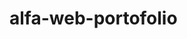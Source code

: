 # alfa-web-portofolio
<html lang="en">
  <head>
    <meta charset="UTF-8" />
    <meta name="viewport" content="width=device-width, initial-scale=1.0" />
    <title>Dev Portofolio</title>
    <style>
      /* Internal CSS */

      section {
        padding-top: 5rem;
      }

      /* jumbotron section Start */
      .jumbotron {
        padding-top: 6rem;
        background-color: #e2edff;
      }
      /* jumbotron section End */

      /* projects section  start */
      #project {
        background-color: #e2edff;
      }
      /* projects section  start */

      /* Study Section Start */
      .study {
        position: relative;
        padding: 45px 0 15px 0;
      }

      .study .timeline {
        position: relative;
      }

      .study .timeline::after {
        content: "";
        position: absolute;
        width: 2px;
        background: #1d5abc;
        top: 0;
        bottom: 0;
        left: 50%;
        margin-left: -1px;
      }

      .study .timeline .timeline-item {
        position: relative;
        width: 50%;
        margin-bottom: 30px;
      }

      .study .timeline .timeline-item.left {
        left: 0;
        padding-right: 30px;
      }

      .study .timeline .timeline-item.right {
        left: 50%;
        padding-left: 30px;
      }

      .study .timeline .timeline-item::after {
        content: "";
        position: absolute;
        width: 16px;
        height: 16px;
        top: 48px;
        right: -8px;
        background: #ffffff;
        border: 2px solid #1d5abc;
        border-radius: 16px;
        z-index: 1;
      }

      .study .timeline .timeline-item.right::after {
        left: -8px;
      }

      .study .timeline .timeline-tanggal {
        position: absolute;
        width: 100%;
        top: 44px;
        font-size: 16px;
        font-weight: 600;
        color: #1d5abc;
        letter-spacing: 1px;
        z-index: 1;
      }

      .study .timeline .timeline-item.left .timeline-tanggal {
        text-align: left;
        left: calc(100% + 55px);
      }

      .study .timeline .timeline-item.right .timeline-tanggal {
        text-align: right;
        right: calc(100% + 55px);
      }

      .study .timeline .timeline-text {
        padding: 30px;
        background: #e2edff;
        position: relative;
        border-radius: 10px;
        box-shadow: 0 0 60px rgba(0, 0, 0, 0.08);
      }

      .study .timeline .timeline-text h2 {
        margin: 0 0 5px 0;
        font-size: 22px;
        font-weight: 600;
      }

      .study .timeline .timeline-text h4 {
        margin: 0 0 10px 0;
        font-size: 16px;
        font-style: italic;
        font-weight: 400;
      }

      .study .timeline .timeline-text p {
        font-size: 16px;
      }

      /* tampilan layar kecil/mobile study section */
      @media (max-width: 767.98px) {
        .study .timeline::after {
          left: 8px;
        }

        .study .timeline .timeline-item {
          width: 100%;
          padding-left: 38px;
        }

        .study .timeline .timeline-item.left {
          padding-right: 0;
        }

        .study .timeline .timeline-item.right {
          left: 0%;
          padding-left: 38px;
        }

        .study .timeline .timeline-item.left::after,
        .study .timeline .timeline-item.right::after {
          left: 0;
        }

        .study .timeline .timeline-item.left::before,
        .study .timeline .timeline-item.right::before {
          left: 18px;
          border-color: transparent #dddddd transparent transparent;
        }

        .study .timeline .timeline-item.left .timeline-tanggal,
        .study .timeline .timeline-item.right .timeline-tanggal {
          position: relative;
          top: 0;
          right: auto;
          left: 0;
          text-align: left;
          margin-bottom: 10px;
        }
      }
      /* Study Section End */

      /* contact section  start */
      #contact {
        background-color: #e2edff;
      }
      /* contact section  end */

      /*  Footer Start */
      .footer {
        position: relative;
        margin-top: 40px;
      }

      .footer .container-fluid {
        padding: 20px 0 0 0;
      }

      .footer .footer-info {
        position: relative;
        width: 100%;
        text-align: center;
      }

      .footer .footer-info h2 {
        margin-bottom: 20px;
        font-size: 25px;
        font-weight: 700;
        color: #ffffff;
      }

      .footer .footer-info h3 {
        margin-bottom: 25px;
        font-size: 18px;
        font-weight: 600;
        color: #ffffff;
      }

      .footer .footer-menu {
        width: 100%;
        display: flex;
        justify-content: center;
      }

      .footer .footer-menu p {
        color: #ffffff;
        font-size: 22px;
        font-weight: 600;
        line-height: 20px;
        padding: 0 15px;
        border-right: 1px solid #ffffff;
      }

      .footer .footer-menu p:last-child {
        border: none;
      }

      .footer .footer-social a i {
        margin-right: 15px;
        font-size: 20px;
        color: #ffffff;
        transition: 0.3s;
      }

      .footer .copyright {
        position: relative;
        text-align: center;
        padding-bottom: 25px;
      }

      .footer .copyright::before {
        position: absolute;
        content: "";
        width: 50%;
        height: 1px;
        top: 0;
        left: 25%;
        background: rgba(256, 256, 256, 0.2);
      }

      .footer .copyright p {
        margin: 0;
        color: #ffffff;
      }

      .footer .copyright .col-md-6:last-child p {
        text-align: right;
      }

      .footer .copyright p a {
        color: #ffffff;
        font-weight: 600;
      }

      .footer .copyright p a:hover {
        color: #414141;
      }

      /* tampilan layar kecil/mobile footer */
      @media (max-width: 575.98px) {
        .footer .footer-info h2 {
          margin-bottom: 20px;
          font-size: 20px;
          font-weight: 600;
        }

        .footer .footer-info h3 {
          margin-bottom: 20px;
          font-size: 16px;
        }

        .footer .footer-menu p {
          font-size: 16px;
          line-height: 16px;
          padding: 0 5px;
        }
      }
      /*  Footer End */
    </style>
  </head>
  <body id="home">
    <!DOCTYPE html>
    <html lang="en">
      <head>
        <meta charset="utf-8" />
        <meta name="viewport" content="width=device-width, initial-scale=1" />
        <title>Portofolio Alfa</title>
        <link
          href="https://cdn.jsdelivr.net/npm/bootstrap@5.3.3/dist/css/bootstrap.min.css"
          rel="stylesheet"
          integrity="sha384-QWTKZyjpPEjISv5WaRU9OFeRpok6YctnYmDr5pNlyT2bRjXh0JMhjY6hW+ALEwIH"
          crossorigin="anonymous"
        />
      </head>
      <body>
        <!-- Navbar Start -->
        <nav
          class="navbar navbar-expand-lg navbar-dark bg-primary shadow fixed-top"
        >
          <div class="container">
            <a class="navbar-brand" href="#">alfa\rhb</a>
            <button
              class="navbar-toggler"
              type="button"
              data-bs-toggle="collapse"
              data-bs-target="#navbarNav"
              aria-controls="navbarNav"
              aria-expanded="false"
              aria-label="Toggle navigation"
            >
              <span class="navbar-toggler-icon"></span>
            </button>
            <div class="collapse navbar-collapse" id="navbarNav">
              <ul class="navbar-nav ms-auto">
                <li class="nav-item">
                  <a class="nav-link text-light" href="#home">Home</a>
                </li>
                <li class="nav-item">
                  <a class="nav-link text-light" href="#about">About</a>
                </li>
                <li class="nav-item">
                  <a class="nav-link text-light" href="#project">Project</a>
                </li>
                <li class="nav-item">
                  <a class="nav-link text-light" href="#study">Study</a>
                </li>
                <li class="nav-item">
                  <a class="nav-link text-light" href="#contact">Contact</a>
                </li>
              </ul>
            </div>
          </div>
        </nav>
        <!-- Navbar End -->

        <!-- Jumbotron Start -->
        <section class="jumbotron text-center">
          <img
            src="gambar/den.png"
            alt="Alfaso Rahakbauw"
            width="100px"
            height="100px"
            class="rounded-circle img-thumbnail"
          />
          <h1 class="display-4">Alfaso Rahakbauw</h1>
          <p class="lead">Student | Web Developer</p>
          <svg xmlns="http://www.w3.org/2000/svg" viewBox="0 0 1440 320">
            <path
              fill="#fff"
              fill-opacity="1"
              d="M0,160L48,160C96,160,192,160,288,170.7C384,181,480,203,576,176C672,149,768,75,864,53.3C960,32,1056,64,1152,85.3C1248,107,1344,117,1392,122.7L1440,128L1440,320L1392,320C1344,320,1248,320,1152,320C1056,320,960,320,864,320C768,320,672,320,576,320C480,320,384,320,288,320C192,320,96,320,48,320L0,320Z"
            ></path>
          </svg>
        </section>
        <!-- Jumbotron End -->

        <!-- About Start -->
        <section id="about">
          <div class="container mb-5">
            <div class="row text-center mb-3">
              <h2>About</h2>
            </div>
            <div class="row justify-content-center text-center fs-3">
              <div class="col-md-4 fs-5 text-center">
                <p>
                  Lorem ipsum dolor sit amet consectetur adipisicing elit. Iure
                  pariatur laudantium perspiciatis dicta tempore at delectus,
                  vel adipisci beatae consequatur odit quae. Dolore
                  reprehenderit voluptatem similique non omnis neque
                  dignissimos!
                </p>
              </div>
              <div class="col-md-4 fs-5 text-center">
                <p>
                  Lorem ipsum dolor sit amet consectetur adipisicing elit. Iure
                  pariatur laudantium perspiciatis dicta tempore at delectus,
                  vel adipisci beatae consequatur odit quae. Dolore
                  reprehenderit voluptatem similique non omnis neque
                  dignissimos!
                </p>
              </div>
            </div>
          </div>
          <svg xmlns="http://www.w3.org/2000/svg" viewBox="0 0 1440 320">
            <path
              fill="#e2edff"
              fill-opacity="1"
              d="M0,128L48,154.7C96,181,192,235,288,218.7C384,203,480,117,576,101.3C672,85,768,139,864,144C960,149,1056,107,1152,101.3C1248,96,1344,128,1392,144L1440,160L1440,320L1392,320C1344,320,1248,320,1152,320C1056,320,960,320,864,320C768,320,672,320,576,320C480,320,384,320,288,320C192,320,96,320,48,320L0,320Z"
            ></path>
          </svg>
        </section>
        <!-- About End -->

        <!-- Project Start -->
        <section id="project">
          <div class="container">
            <div class="row text-center">
              <div class="col mb-3">
                <h2>Projects</h2>
              </div>
            </div>
            <div class="row row-cols-1 row-cols-sm-2 row-cols-md-3 g-3">
              <div class="col">
                <div class="card shadow-sm">
                  <img
                    src="projects/projek landing-page-HtmlCss.png"
                    class="card-img-top"
                    alt="Landing Page"
                  />
                  <div class="card-body">
                    <h5 class="card-title">Landing Page</h5>
                    <p class="card-text">
                      Landing Page rancangan saya sendiri menggunakan HTML & CSS
                    </p>
                  </div>
                </div>
              </div>
              <div class="col">
                <div class="card shadow-sm">
                  <img
                    src="projects/andy-vult-t-WkBEOQngs-unsplash.jpg"
                    class="card-img-top"
                    alt="Foto"
                  />
                  <div class="card-body">
                    <h5 class="card-title">Aestethic Photo</h5>
                    <p class="card-text">
                      hasil potret kamera sony lensa panjang di museum
                    </p>
                  </div>
                </div>
              </div>
              <div class="col">
                <div class="card shadow-sm">
                  <img
                    src="projects/projek-login-form .png"
                    class="card-img-top"
                    alt="Form Login"
                  />
                  <div class="card-body">
                    <h5 class="card-title">Login-Form</h5>
                    <p class="card-text">
                      Responsive login form yang juga saya buat menggunakan HTML
                      & CSS
                    </p>
                  </div>
                </div>
              </div>
            </div>
          </div>
        </section>
        <svg xmlns="http://www.w3.org/2000/svg" viewBox="0 0 1440 320">
          <path
            fill="#e2edff"
            fill-opacity="1"
            d="M0,128L48,154.7C96,181,192,235,288,218.7C384,203,480,117,576,101.3C672,85,768,139,864,144C960,149,1056,107,1152,101.3C1248,96,1344,128,1392,144L1440,160L1440,0L1392,0C1344,0,1248,0,1152,0C1056,0,960,0,864,0C768,0,672,0,576,0C480,0,384,0,288,0C192,0,96,0,48,0L0,0Z"
          ></path>
        </svg>
        <!-- Project End -->

        <!-- Study Start -->
        <section class="study" id="study">
          <div class="container">
            <div class="text-center mb-3">
              <h2>Pendidikan</h2>
            </div>
            <div class="timeline">
              <div class="timeline-item left wow slideInLeft">
                <div class="timeline-text">
                  <div class="timeline-tanggal">2008 - 2014</div>
                  <h2>SD Naskat Mathias 1 Kota Tual</h2>
                  <h4>Jl Dihir no 4, Maluku Tenggara, Tual</h4>
                </div>
              </div>
              <div class="timeline-item right wow slideInRight">
                <div class="timeline-text">
                  <div class="timeline-tanggal">2015 - 2017</div>
                  <h2>SMP Negeri 1 Kota Tual</h2>
                  <h4>Jl Dokter Leimena, Maluku Tenggara, Tual</h4>
                </div>
              </div>
              <div class="timeline-item left wow slideInLeft">
                <div class="timeline-text">
                  <div class="timeline-tanggal">2018 - 2020</div>
                  <h2>SMA Negeri 1 Kota Tual</h2>
                  <h4>Jl Budi Utomo no 4, Maluku Tenggara, Tual</h4>
                </div>
              </div>
              <div class="timeline-item right wow slideInRight">
                <div class="timeline-text">
                  <div class="timeline-tanggal">2021 - Present</div>
                  <h2>Universitas Amikom Yogyakarta</h2>
                  <h4>Jl Condongcatur, Sleman, Yogyakarta</h4>
                </div>
              </div>
            </div>
          </div>
        </section>
        <svg xmlns="http://www.w3.org/2000/svg" viewBox="0 0 1440 320">
          <path
            fill="#e2edff"
            fill-opacity="1"
            d="M0,128L48,144C96,160,192,192,288,192C384,192,480,160,576,154.7C672,149,768,171,864,149.3C960,128,1056,64,1152,69.3C1248,75,1344,149,1392,186.7L1440,224L1440,320L1392,320C1344,320,1248,320,1152,320C1056,320,960,320,864,320C768,320,672,320,576,320C480,320,384,320,288,320C192,320,96,320,48,320L0,320Z"
          ></path>
        </svg>
        <!-- Study End -->

        <section id="contact">
          <!-- Contact Start -->
          <div class="container">
            <div class="row">
              <div class="col text-center">
                <h2>Contact</h2>
              </div>
            </div>
            <div class="row justify-content-center">
              <div class="col-md-6">
                <form>
                  <div class="mb-3">
                    <label for="name" class="form-label">Nama Anda</label>
                    <input
                      type="text"
                      class="form-control"
                      id="name"
                      aria-describedby="name"
                    />
                  </div>
                  <div class="mb-3">
                    <label for="email" class="form-label">Email</label>
                    <input
                      type="email"
                      class="form-control"
                      id="email"
                      aria-describedby="email"
                    />
                  </div>
                  <div class="mb-3">
                    <label for="pesan" class="form-label"
                      >Berikan pesan disini</label
                    >
                    <textarea
                      class="form-control"
                      id="pesan"
                      rows="3"
                    ></textarea>
                  </div>
                  <button type="submit" class="btn btn-primary">Kirim</button>
                </form>
              </div>
            </div>
          </div>
          <svg xmlns="http://www.w3.org/2000/svg" viewBox="0 0 1440 320">
            <path
              fill="#ffff"
              fill-opacity="1"
              d="M0,160L48,181.3C96,203,192,245,288,245.3C384,245,480,203,576,181.3C672,160,768,160,864,170.7C960,181,1056,203,1152,208C1248,213,1344,203,1392,197.3L1440,192L1440,320L1392,320C1344,320,1248,320,1152,320C1056,320,960,320,864,320C768,320,672,320,576,320C480,320,384,320,288,320C192,320,96,320,48,320L0,320Z"
            ></path>
          </svg>
        </section>
        <!-- Contact End -->

        <!-- Footer -->
        <!-- Footer Start -->
        <footer class="footer wow fadeIn bg-primary shadow">
          <div class="container-fluid">
            <div class="container">
              <div class="footer-info">
                <h2>Alfaso Rahakbauw</h2>
                <h3>Jl Paingan 4, Maguwoharjo, Yogyakarta</h3>
                <div class="footer-menu">
                  <p>0813-4330-5212</p>
                  <p>alfasorahakbauw53@gmail.com</p>
                </div>
              </div>
            </div>
            <div class="container copyright">
              <p>&copy; <a href="#">alfa\rhb</a> | Alfaso Rahakbauw</p>
            </div>
          </div>
        </footer>
        <!-- Footer End -->
        <!-- Footer -->

        <script
          src="https://cdn.jsdelivr.net/npm/bootstrap@5.3.3/dist/js/bootstrap.bundle.min.js"
          integrity="sha384-YvpcrYf0tY3lHB60NNkmXc5s9fDVZLESaAA55NDzOxhy9GkcIdslK1eN7N6jIeHz"
          crossorigin="anonymous"
        ></script>
      </body>
    </html>
  </body>
